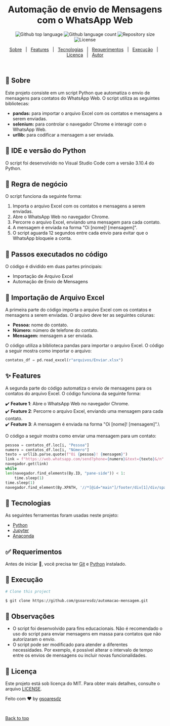 &#xa0;

<h1 align="center">Automação de envio de Mensagens com o WhatsApp Web</h1>

<p align="center">
  <img alt="Github top language" src="https://img.shields.io/github/languages/top/gsoaresdz/automacao-mensagem?color=56BEB8">

  <img alt="Github language count" src="https://img.shields.io/github/languages/count/gsoaresdz/automacao-mensagem?color=56BEB8">

  <img alt="Repository size" src="https://img.shields.io/github/repo-size/gsoaresdz/automacao-mensagem?color=56BEB8">

  <img alt="License" src="https://img.shields.io/github/license/gsoaresdz/automacao-mensagem?color=56BEB8">

</p>


<p align="center">
  <a href="#dart-sobre">Sobre</a> &#xa0; | &#xa0; 
  <a href="#sparkles-features">Features</a> &#xa0; | &#xa0;
  <a href="#rocket-tecnologias">Tecnologias</a> &#xa0; | &#xa0;
  <a href="#white_check_mark-requerimentos">Requerimentos</a> &#xa0; | &#xa0;
  <a href="#checkered_flag-execucao">Execução</a> &#xa0; | &#xa0;
  <a href="#memo-licença">Licença</a> &#xa0; | &#xa0;
  <a href="https://github.com/gsoaresdz" target="_blank">Autor</a>
</p>

<br>

## :dart: Sobre

Este projeto consiste em um script Python que automatiza o envio de mensagens para contatos do WhatsApp Web. O script utiliza as seguintes bibliotecas:

- **pandas:** para importar o arquivo Excel com os contatos e mensagens a serem enviadas.
- **selenium:** para controlar o navegador Chrome e interagir com o WhatsApp Web.
- **urllib:** para codificar a mensagem a ser enviada.

## :memo: IDE e versão do Python

O script foi desenvolvido no Visual Studio Code com a versão 3.10.4 do Python.

## :memo: Regra de negócio

O script funciona da seguinte forma:

1. Importa o arquivo Excel com os contatos e mensagens a serem enviadas.
2. Abre o WhatsApp Web no navegador Chrome.
3. Percorre o arquivo Excel, enviando uma mensagem para cada contato.
4. A mensagem é enviada na forma "Oi [nome]! [mensagem]".
5. O script aguarda 12 segundos entre cada envio para evitar que o WhatsApp bloqueie a conta.

## :memo: Passos executados no código

O código é dividido em duas partes principais:

- Importação de Arquivo Excel
- Automação de Envio de Mensagens

## :memo: Importação de Arquivo Excel

A primeira parte do código importa o arquivo Excel com os contatos e mensagens a serem enviadas. O arquivo deve ter as seguintes colunas:

- **Pessoa:** nome do contato.
- **Número:** número de telefone do contato.
- **Mensagem:** mensagem a ser enviada.

O código utiliza a biblioteca pandas para importar o arquivo Excel. O código a seguir mostra como importar o arquivo:

```python
contatos_df = pd.read_excel(r"arquivos/Enviar.xlsx")
```

## :sparkles: Features

A segunda parte do código automatiza o envio de mensagens para os contatos do arquivo Excel. O código funciona da seguinte forma:

:heavy_check_mark: **Feature 1**: Abre o WhatsApp Web no navegador Chrome.\
:heavy_check_mark: **Feature 2**: Percorre o arquivo Excel, enviando uma mensagem para cada contato.\
:heavy_check_mark: **Feature 3**: A mensagem é enviada na forma "Oi [nome]! [mensagem]".\

O código a seguir mostra como enviar uma mensagem para um contato:

```python
pessoa = contatos_df.loc[i, "Pessoa"]
numero = contatos_df.loc[i, "Número"]
texto = urllib.parse.quote(f"Oi {pessoa}! {mensagem}")
link = f"https://web.whatsapp.com/send?phone={numero}&text={texto}&/n"
navegador.get(link)
while
len(navegador.find_elements(By.ID, "pane-side")) < 1:
    time.sleep(1)
time.sleep(1)
navegador.find_element(By.XPATH, '//*[@id="main"]/footer/div[1]/div/span[2]/div/div[2]/div[2]/button/span').click()

```

## :rocket: Tecnologias

As seguintes ferramentas foram usadas neste projeto:

- [Python](https://www.python.org/)
- [Jupyter](https://jupyter.org/)
- [Anaconda](https://www.anaconda.com/)

## :white_check_mark: Requerimentos

Antes de iniciar :checkered_flag:, você precisa ter [Git](https://git-scm.com) e [Python](https://www.python.org/) instalado.

## :checkered_flag: Execução

```bash
# Clone this project

$ git clone https://github.com/gsoaresdz/automacao-mensagem.git
```

## :memo: Observações

- O script foi desenvolvido para fins educacionais. Não é recomendado o uso do script para enviar mensagens em massa para contatos que não autorizaram o envio.
- O script pode ser modificado para atender a diferentes necessidades. Por exemplo, é possível alterar o intervalo de tempo entre os envios de mensagens ou incluir novas funcionalidades.

## :memo: Licença

Este projeto está sob licença do MIT. Para obter mais detalhes, consulte o arquivo [LICENSE](LICENSE).

Feito com :heart: by <a href="https://github.com/gsoaresdz" target="_blank">gsoaresdz</a>

&#xa0;

<a href="#top">Back to top</a>
